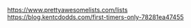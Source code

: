 https://www.prettyawesomelists.com/lists
https://blog.kentcdodds.com/first-timers-only-78281ea47455
